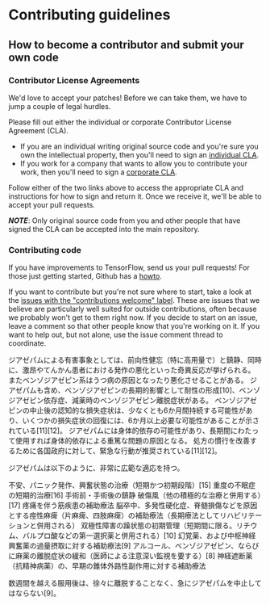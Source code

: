 # Contributing guidelines

## How to become a contributor and submit your own code

### Contributor License Agreements

We'd love to accept your patches! Before we can take them, we have to jump a couple of legal hurdles.

Please fill out either the individual or corporate Contributor License Agreement (CLA).

  * If you are an individual writing original source code and you're sure you own the intellectual property, then you'll need to sign an [individual CLA](http://code.google.com/legal/individual-cla-v1.0.html).
  * If you work for a company that wants to allow you to contribute your work, then you'll need to sign a [corporate CLA](http://code.google.com/legal/corporate-cla-v1.0.html).

Follow either of the two links above to access the appropriate CLA and instructions for how to sign and return it. Once we receive it, we'll be able to accept your pull requests.

***NOTE***: Only original source code from you and other people that have signed the CLA can be accepted into the main repository.

### Contributing code

If you have improvements to TensorFlow, send us your pull requests! For those
just getting started, Github has a [howto](https://help.github.com/articles/using-pull-requests/).

If you want to contribute but you're not sure where to start, take a look at the
[issues with the "contributions welcome" label](https://github.com/tensorflow/tensorflow/labels/contributions%20welcome).
These are issues that we believe are particularly well suited for outside
contributions, often because we probably won't get to them right now. If you
decide to start on an issue, leave a comment so that other people know that
you're working on it. If you want to help out, but not alone, use the issue
comment thread to coordinate.



ジアゼパムによる有害事象としては、前向性健忘（特に高用量で）と鎮静、同時に、激昂やてんかん患者における発作の悪化といった奇異反応が挙げられる。
またベンゾジアゼピン系はうつ病の原因となったり悪化させることがある。
ジアゼパムも含め、ベンゾジアゼピンの長期的影響として耐性の形成[10]、ベンゾジアゼピン依存症、減薬時のベンゾジアゼピン離脱症状がある。
ベンゾジアゼピンの中止後の認知的な損失症状は、少なくとも6か月間持続する可能性があり、いくつかの損失症状の回復には、6か月以上必要な可能性があることが示されている[11][12]。
ジアゼパムには身体的依存の可能性があり、長期間にわたって使用すれば身体的依存による重篤な問題の原因となる。
処方の慣行を改善するために各国政府に対して、緊急な行動が推奨されている[11][12]。



ジアゼパムは以下のように、非常に広範な適応を持つ。

不安、パニック発作、興奮状態の治療（短期かつ初期段階）[15]
重度の不眠症の短期的治療[16]
手術前・手術後の鎮静
破傷風（他の積極的な治療と併用する）[17]
疼痛を伴う筋疾患の補助療法
脳卒中、多発性硬化症、脊髄損傷などを原因とする痙性麻痺（片麻痺、四肢麻痺）の補助療法（長期療法としてリハビリテーションと併用される）
双極性障害の躁状態の初期管理（短期間に限る。リチウム、バルプロ酸などの第一選択薬と併用される）[10]
幻覚薬、および中枢神経興奮薬の過量摂取に対する補助療法[9]
アルコール、ベンゾジアゼピン、ならびに麻薬の離脱症状の緩和（医師による注意深い監視を要する）[8]
神経遮断薬（抗精神病薬）の、早期の錐体外路性副作用に対する補助療法

数週間を越える服用後は、徐々に離脱することなく、急にジアゼパムを中止してはならない[9]。
